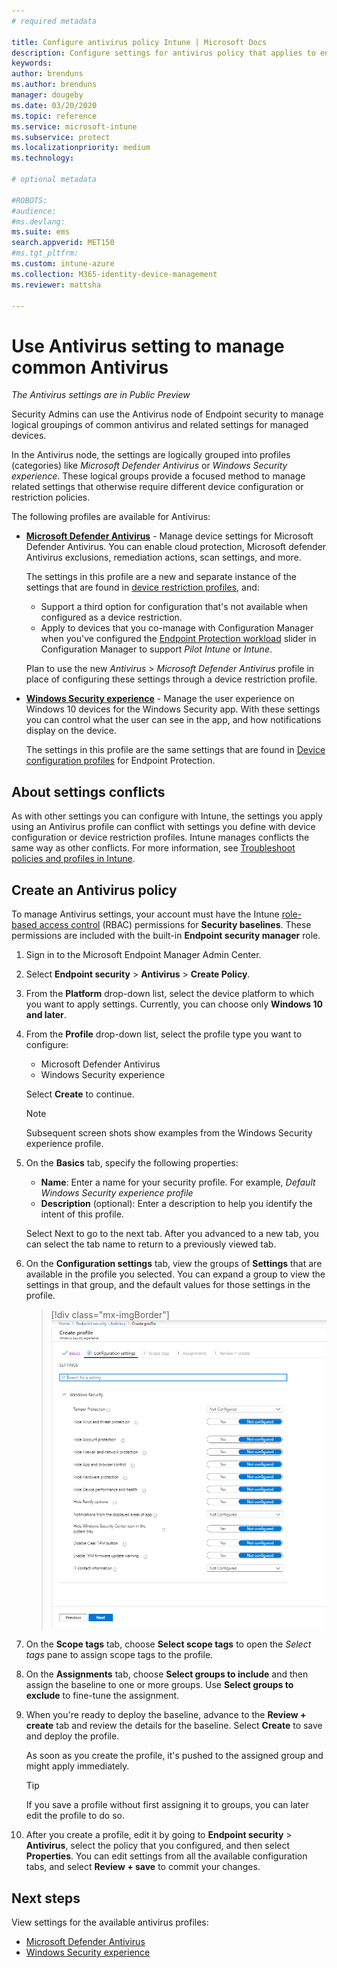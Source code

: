 ```yaml
---
# required metadata

title: Configure antivirus policy Intune | Microsoft Docs
description: Configure settings for antivirus policy that applies to endpoints you manage with in Microsoft Intune.
keywords:
author: brenduns
ms.author: brenduns
manager: dougeby
ms.date: 03/20/2020
ms.topic: reference
ms.service: microsoft-intune
ms.subservice: protect
ms.localizationpriority: medium
ms.technology:

# optional metadata

#ROBOTS:
#audience:
#ms.devlang:
ms.suite: ems
search.appverid: MET150
#ms.tgt_pltfrm:
ms.custom: intune-azure
ms.collection: M365-identity-device-management
ms.reviewer: mattsha

---
```

# Use Antivirus setting to manage common Antivirus

*The Antivirus settings are in Public Preview*

Security Admins can use the Antivirus node of Endpoint security to manage logical groupings of common antivirus and related settings for managed devices. 

In the Antivirus node, the settings are logically grouped into profiles (categories) like *Microsoft Defender Antivirus* or *Windows Security experience*. These logical groups provide a focused method to manage related settings that otherwise require different device configuration or restriction policies.

The following profiles are available for Antivirus:

- [**Microsoft Defender Antivirus**](antivirus-microsoft-defender-antivirus-settings.md) - Manage device settings for Microsoft Defender Antivirus. You can enable cloud protection, Microsoft defender Antivirus exclusions, remediation actions, scan settings, and more.

  The settings in this profile are a new and separate instance of the settings that are found in [device restriction profiles](../configuration/device-restrictions-configure.md), and:
  
  - Support a third option for configuration that's not available when configured as a device restriction.
  - Apply to devices that you co-manage with Configuration Manager when you've configured the [Endpoint Protection workload](https://docs.microsoft.com/configmgr/comanage/how-to-switch-workloads) slider in Configuration Manager to support *Pilot Intune* or *Intune*.

  Plan to use the new *Antivirus* >  *Microsoft Defender Antivirus* profile in place of configuring these settings through a device restriction profile.

- [**Windows Security experience**](antivirus-windows-security-experience-settings.md) - Manage the user experience on Windows 10 devices for the Windows Security app. With these settings you can control what the user can see in the app, and how notifications display on the device.

  The settings in this profile are the same settings that are found in [Device configuration profiles](../configuration/device-profile-create.md) for Endpoint Protection.

## About settings conflicts

As with other settings you can configure with Intune, the settings you apply using an Antivirus profile can conflict with settings you define with device configuration or device restriction profiles. Intune manages conflicts the same way as other conflicts. For more information, see [Troubleshoot policies and profiles in Intune](../configuration/troubleshoot-policies-in-microsoft-intune.md).

## Create an Antivirus policy

To manage Antivirus settings, your account must have the Intune [role-based access control](../fundamentals/role-based-access-control.md) (RBAC) permissions for **Security baselines**. These permissions are included with the built-in **Endpoint security manager** role.

1. Sign in to the Microsoft Endpoint Manager Admin Center.

2. Select **Endpoint security** > **Antivirus** > **Create Policy**.

3. From the **Platform** drop-down list, select the device platform to which you want to apply settings. Currently, you can choose only **Windows 10 and later**.

4. From the **Profile** drop-down list, select the profile type you want to configure:

   - Microsoft Defender Antivirus
   - Windows Security experience

   Select **Create** to continue.

   > [!NOTE]
   > Subsequent screen shots show examples from the Windows Security experience profile.

5. On the **Basics** tab, specify the following properties:

   - **Name**: Enter a name for your security profile. For example, *Default Windows Security experience profile*
   - **Description** (optional): Enter a description to help you identify the intent of this profile.

   Select Next to go to the next tab. After you advanced to a new tab, you can select the tab name to return to a previously viewed tab.

6. On the **Configuration settings** tab, view the groups of **Settings** that are available in the profile you selected. You can expand a group to view the settings in that group, and the default values for those settings in the profile.

   > [!div class="mx-imgBorder"]
   > ![Example screenshot of the configuration settings tab](./media/endpoint-security-antivirus-policy/configuration-settings-tab.png)

7. On the **Scope tags** tab, choose **Select scope tags** to open the *Select tags* pane to assign scope tags to the profile.

8. On the **Assignments** tab, choose **Select groups to include** and then assign the baseline to one or more groups. Use **Select groups to exclude** to fine-tune the assignment.

9. When you're ready to deploy the baseline, advance to the **Review + create** tab and review the details for the baseline. Select **Create** to save and deploy the profile.

   As soon as you create the profile, it's pushed to the assigned group and might apply immediately.

   > [!TIP]
   > If you save a profile without first assigning it to groups, you can later edit the profile to do so.

10. After you create a profile, edit it by going to **Endpoint security** > **Antivirus**, select the policy that you configured, and then select **Properties**. You can edit settings from all the available configuration tabs, and select **Review + save** to commit your changes.

## Next steps

View settings for the available antivirus profiles:

- [Microsoft Defender Antivirus](antivirus-microsoft-defender-antivirus-settings.md)
- [Windows Security experience](antivirus-windows-security-experience-settings.md)
